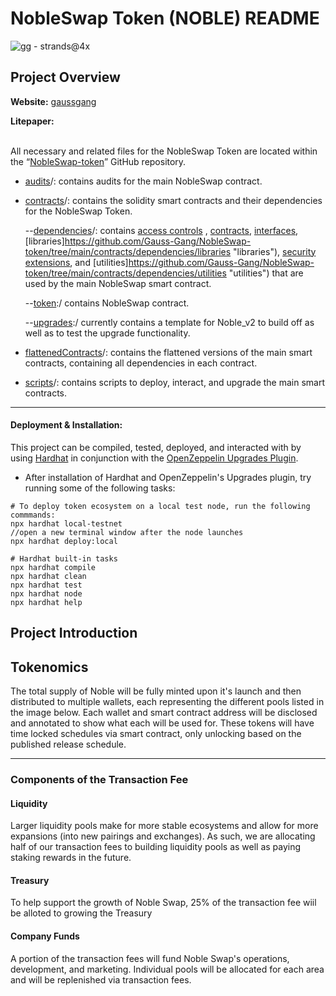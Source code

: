 # NobleSwap Token (NOBLE) README

![gg - strands@4x](https://user-images.githubusercontent.com/85713806/138234841-06c4116b-0fa7-432d-9d24-f1fcdc65b30a.png)

## Project Overview


**Website:** [gaussgang](https://gaussgang.com)

**Litepaper:** 

<br />All necessary and related files for the NobleSwap Token are located within the “[NobleSwap-token](https://github.com/Gauss-Gang/NobleSwap-token)” GitHub repository.

- [audits](https://github.com/Gauss-Gang/NobleSwap-token/tree/devMain/audits "audits")/:  contains audits for the main NobleSwap contract.

- [contracts](https://github.com/Gauss-Gang/NobleSwap-token/tree/devMain/contracts "contracts")/: contains the solidity smart contracts and their dependencies for the NobleSwap Token.

     --[dependencies](https://github.com/Gauss-Gang/NobleSwap-token/devMain/contracts/dependencies "dependencies")/: contains [access controls](https://github.com/Gauss-Gang/NobleSwap-token/tree/main/contracts/dependencies/access "access") , [contracts](https://github.com/Gauss-Gang/NobleSwap-token/tree/main/contracts/dependencies/contracts "contracts"), [interfaces](https://github.com/Gauss-Gang/NobleSwap-tokenv/tree/main/contracts/dependencies/interfaces "interfaces"), [libraries]https://github.com/Gauss-Gang/NobleSwap-token/tree/main/contracts/dependencies/libraries "libraries"), [security extensions](https://github.com/Gauss-Gang/NobleSwap-token/tree/main/contracts/dependencies/security "security"), and [utilities]https://github.com/Gauss-Gang/NobleSwap-token/tree/main/contracts/dependencies/utilities "utilities") that are used by the main NobleSwap smart contract.

     --[token](https://github.com/Gauss-Gang/NobleSwap-token/tree/devMain/contracts/token "token"):/ contains NobleSwap contract.

     --[upgrades](https://github.com/Gauss-Gang/NobleSwap-token/tree/devMain/contracts/upgrades "upgrades"):/ currently contains a template for Noble_v2 to build off as well as to test the upgrade functionality.

- [flattenedContracts](https://github.com/Gauss-Gang/NobleSwap-token/tree/devMain/flattenedContracts "flattenedContracts")/: contains the flattened versions of the main smart contracts, containing all dependencies in each contract.

- [scripts](https://github.com/Gauss-Gang/NobleSwap-token/tree/devMain/scripts "scripts")/: contains scripts to deploy, interact, and upgrade the main smart contracts.
---

#### Deployment & Installation:

This project can be compiled, tested, deployed, and interacted with by using [Hardhat](https://hardhat.org/getting-started/#overview) in conjunction with the [OpenZeppelin Upgrades Plugin](https://docs.openzeppelin.com/upgrades-plugins/1.x/hardhat-upgrades).
 - After installation of Hardhat and OpenZeppelin's Upgrades plugin, try running some of the following tasks:

```shell
# To deploy token ecosystem on a local test node, run the following commmands: 
npx hardhat local-testnet 
//open a new terminal window after the node launches
npx hardhat deploy:local 

# Hardhat built-in tasks
npx hardhat compile
npx hardhat clean
npx hardhat test
npx hardhat node
npx hardhat help
```

## Project Introduction



## Tokenomics

The total supply of Noble will be fully minted upon it's launch and then distributed to multiple wallets, each representing the different pools listed in the image below. Each wallet and smart contract address will be disclosed and annotated to show what each will be used for. These tokens will have time locked schedules via smart contract, only unlocking based on the published release schedule.


---

### Components of the Transaction Fee

#### Liquidity
Larger liquidity pools make for more stable ecosystems and allow for more expansions
(into new pairings and exchanges). As such, we are allocating half of our
transaction fees to building liquidity pools as well as paying staking rewards in
the future.

#### Treasury
To help support the growth of Noble Swap, 25% of the transaction fee wiil be alloted to growing the Treasury

#### Company Funds
A portion of the transaction fees will fund Noble Swap's operations, development, and
marketing. Individual pools will be allocated for each area and will be replenished via
transaction fees.
